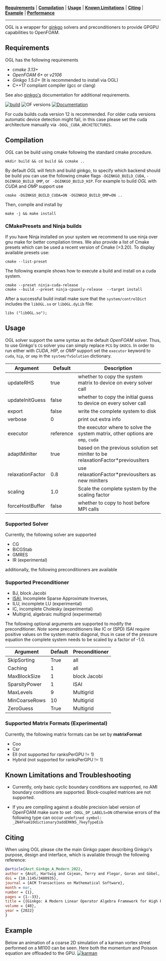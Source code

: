 **[Requirements](#requirements)** |
**[Compilation](#Compilation)** |
**[Usage](#Usage)** |
**[Known Limitations](#Known_Limitations_and_Troubleshooting)** |
**[Citing](#Citing)** |
**[Example](#Example)** |
**[Performance](#Performance)** 

---

OGL is a wrapper for [ginkgo](https://github.com/ginkgo-project/ginkgo) solvers and preconditioners to provide GPGPU capabilities to OpenFOAM.


## Requirements

OGL has the following requirements

*   _cmake 3.13+_
*   _OpenFOAM 6+_ or _v2106_
*   _Ginkgo 1.5.0+_ (It is recommended to install via OGL)
*   C++17 compliant compiler (gcc or clang)

See also [ginkgo's](https://github.com/ginkgo-project/ginkgo) documentation for additional requirements.


[![build](https://github.com/hpsim/OGL/actions/workflows/build-foam.yml/badge.svg)](https://github.com/hpsim/OGL/actions/workflows/build-foam.yml)
![OF versions](https://img.shields.io/badge/OF--versions-v2212%2C10-green)
[![Documentation](https://img.shields.io/badge/Documentation-blue)](https://codedocs.xyz/hpsim/OGL/)

For cuda builds cuda version 12 is recommended. For older cuda versions automatic device detection might fail, in this case please set the cuda architecture manually via `-DOGL_CUDA_ARCHITECTURES`.

## Compilation

*OGL* can be build using cmake following the standard cmake procedure. 

    mkdir build && cd build && ccmake ..

By default *OGL* will fetch and build ginkgo, to specify which backend should be build you can use the following cmake flags `-DGINKGO_BUILD_CUDA`, `-DGINKGO_BUILD_OMP`, or ` -DGINKGO_BUILD_HIP`. For example to build *OGL* with *CUDA* and *OMP* support use

    cmake -DGINKGO_BUILD_CUDA=ON -DGINKGO_BUILD_OMP=ON ..

Then, compile and install by

    make -j && make install

### CMakePresets and Ninja builds

If you have Ninja installed on your system we recommend to use ninja over gnu make for better compilation times. We also provide a list of Cmake presets which can be used a recent version of Cmake (>3.20). To display available presets use: 

    cmake --list-preset
    
The following example shows how to execute a build and install on a cuda system.

    cmake --preset ninja-cuda-release
    cmake --build --preset ninja-cpuonly-release  --target install


After a successful build install make sure that the `system/controlDict` includes the `libOGL.so` or  `libOGL.dyLib` file:

    libs ("libOGL.so");


## Usage

OGL solver support the same syntax as the default *OpenFOAM* solver. Thus, to use Ginkgo's `CG` solver you can simply replace `PCG` by `GKOCG`. In order to run either with *CUDA*, *HIP*, or *OMP* support set the `executor` keyword to `cuda`, `hip`, or `omp` in the  `system/fvSolution` dictionary.

Argument | Default | Description
------------ | ------------- | -------------
updateRHS | true | whether to copy the system matrix to device on every solver call
updateInitGuess | false |whether to copy the initial guess to device on every solver call
export | false | write the complete system to disk
verbose | 0 | print out extra info
executor | reference | the executor where to solve the system matrix, other options are `omp`, `cuda`
adaptMinIter | true | based on the previous solution set minIter to be relaxationFactor*previousIters
relaxationFactor | 0.8 | use relaxationFactor*previousIters as new minIters
scaling | 1.0 | Scale the complete system by the scaling factor
forceHostBuffer  | false | whether to copy to host before MPI calls

### Supported Solver
Currently, the following solver are supported

* CG
* BiCGStab
* GMRES
* IR (experimental)

additionally, the following preconditioners are available

### Supported Preconditioner
* BJ, block Jacobi
* [ISAI](https://doi.org/10.1016/j.parco.2017.10.003), Incomplete Sparse Approximate Inverses,
* ILU, incomplete LU (experimental)
* IC, incomplete Cholesky (experimental)
* Multigrid, algebraic multigrid (experimental)

The following optional arguments are supported to modify the preconditioner. *Note* some preconditioners like IC or (SPD) ISAI require positive values on the system matrix diagonal, thus in case of the pressure equation the complete system needs to be scaled by a factor of -1.0.

Argument | Default | Preconditioner
------------ | ------------- | -------------
SkipSorting | True | all
Caching | 1 | all
MaxBlockSize | 1 | block Jacobi 
SparsityPower | 1 | ISAI
MaxLevels | 9 | Multigrid
MinCoarseRows | 10 | Multigrid
ZeroGuess | True | Multigrid

### Supported Matrix Formats (Experimental)
Currently, the following matrix formats can be set by **matrixFormat**

* Coo 
* Csr
* Ell (not supported for ranksPerGPU != 1)
* Hybrid (not supported for ranksPerGPU != 1)


## Known Limitations and Troubleshooting

- Currently, only basic cyclic boundary conditions are supported, no AMI boundary conditions are supported. Block-coupled matrices are not supported.

- If you are compiling against a double precision label version of OpenFOAM 
make sure to set `-DOGL_DP_LABELS=ON` otherwise errors of the following type can occur  `undefined symbol: _ZN4Foam10dictionary3addERKNS_7keyTypeEib`

## Citing

When using OGL please cite the main Ginkgo paper describing Ginkgo's purpose, design and interface, which is
available through the following reference:

``` bibtex
@article{Anzt_Ginkgo_A_Modern_2022,
author = {Anzt, Hartwig and Cojean, Terry and Flegar, Goran and Göbel, Fritz and Grützmacher, Thomas and Nayak, Pratik and Ribizel, Tobias and Tsai, Yuhsiang and Quintana-Ortí, Enrique S.},
doi = {10.1145/3480935},
journal = {ACM Transactions on Mathematical Software},
month = mar,
number = {1},
pages = {1--33},
title = {{Ginkgo: A Modern Linear Operator Algebra Framework for High Performance Computing}},
volume = {48},
year = {2022}
}
```

## Example
Below an animation of a coarse 2D simulation of a karman vortex street performed on a MI100 can be seen. Here both the momentum and Poisson equation are offloaded to the GPU.
[![karman](https://github.com/hpsim/OGL_DATA/blob/main/assets/U_mag_rainbow.gif)](https://github.com/hpsim/OGL_DATA/blob/main/assets/U_mag_rainbow.gif)
